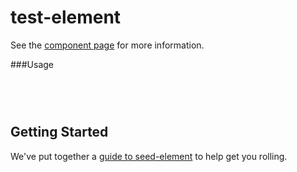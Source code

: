 test-element
================

See the [component page](http://polymerlabs.github.io/seed-element) for more information.

###Usage
<pre lang="html">
<code>
<test-element></test-element>
</code>
</pre>

## Getting Started

We've put together a [guide to seed-element](http://www.polymer-project.org/docs/start/reusableelements.html) to help get you rolling.
